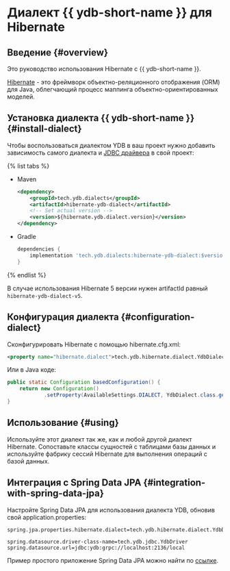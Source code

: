 # Диалект {{ ydb-short-name }} для Hibernate 

## Введение {#overview}

Это руководство использования Hibernate с {{ ydb-short-name }}. 

[Hibernate](https://hibernate.org/orm/) - это фреймворк объектно-реляционного отображения (ORM) для Java, облегчающий процесс маппинга объектно-ориентированных моделей. 

## Установка диалекта {{ ydb-short-name }} {#install-dialect}

Чтобы воспользоваться диалектом YDB в ваш проект нужно добавить зависимость самого диалекта и [JDBC драйвера](https://github.com/ydb-platform/ydb-jdbc-driver) в свой проект:

{% list tabs %}

- Maven

    ```xml
    <dependency>
        <groupId>tech.ydb.dialects</groupId>
        <artifactId>hibernate-ydb-dialect</artifactId>
        <!-- Set actual version -->
        <version>${hibernate.ydb.dialect.version}</version> 
    </dependency>
    ```

- Gradle

    ```groovy
    dependencies {
        implementation 'tech.ydb.dialects:hibernate-ydb-dialect:$version' // Set actual version
    }
    ```

{% endlist %}

В случае использования Hibernate 5 версии нужен artifactId равный `hibernate-ydb-dialect-v5`.

## Конфигурация диалекта {#configuration-dialect}

Сконфигурировать Hibernate c помощью hibernate.cfg.xml:

```xml
<property name="hibernate.dialect">tech.ydb.hibernate.dialect.YdbDialect</property>
```

Или в Java коде:

```java
public static Configuration basedConfiguration() {
    return new Configuration()
            .setProperty(AvailableSettings.DIALECT, YdbDialect.class.getName());
}
```

## Использование {#using}

Используйте этот диалект так же, как и любой другой диалект Hibernate. Сопоставьте классы сущностей с таблицами базы данных и используйте фабрику сессий Hibernate для выполнения операций с базой данных.

## Интеграция с Spring Data JPA {#integration-with-spring-data-jpa}

Настройте Spring Data JPA для использования диалекта YDB, обновив свой application.properties:

```properties
spring.jpa.properties.hibernate.dialect=tech.ydb.hibernate.dialect.YdbDialect

spring.datasource.driver-class-name=tech.ydb.jdbc.YdbDriver
spring.datasource.url=jdbc:ydb:grpc://localhost:2136/local
```

Пример простого приложение Spring Data JPA можно найти по [ссылке](https://github.com/ydb-platform/ydb-java-examples/tree/master/jdbc/spring-data-jpa).
